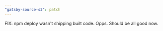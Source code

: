 ```yaml
---
"gatsby-source-s3": patch
---
```


FIX: npm deploy wasn't shipping built code. Opps. Should be all good now.
